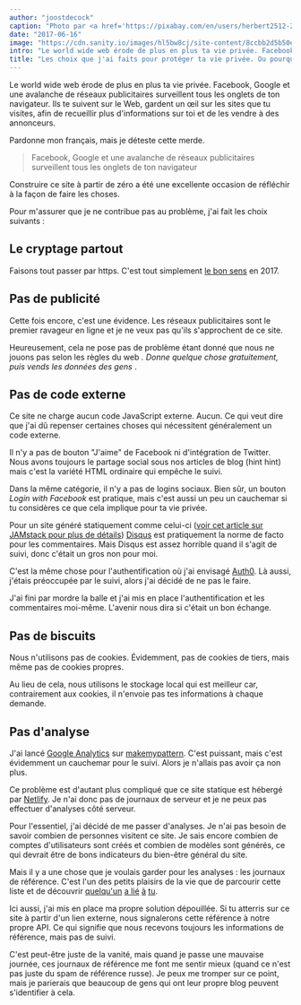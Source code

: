```yaml
---
author: "joostdecock"
caption: "Photo par <a href='https://pixabay.com/en/users/herbert2512-2929941/' target='_BLANK' rel='nofollow'>Herbert</a>"
date: "2017-06-16"
image: "https://cdn.sanity.io/images/hl5bw8cj/site-content/8ccbb2d5b50eb0917c6bd2befb2b098b6d667ba9-1920x1280.jpg"
intro: "Le world wide web érode de plus en plus ta vie privée. Facebook, Google et une avalanche de réseaux publicitaires surveillent tous les onglets de ton navigateur. Ils te suivent sur le Web, gardent un œil sur les sites que tu visites, afin de recueillir plus d'informations sur toi et de les vendre à des annonceurs."
title: "Les choix que j'ai faits pour protéger ta vie privée. Ou pourquoi vous n'aurez pas de cookies."
---
```


Le world wide web érode de plus en plus ta vie privée. Facebook, Google et une avalanche de réseaux publicitaires surveillent tous les onglets de ton navigateur. Ils te suivent sur le Web, gardent un œil sur les sites que tu visites, afin de recueillir plus d'informations sur toi et de les vendre à des annonceurs.

Pardonne mon français, mais je déteste cette merde.

> Facebook, Google et une avalanche de réseaux publicitaires surveillent tous les onglets de ton navigateur

Construire ce site à partir de zéro a été une excellente occasion de réfléchir à la façon de faire les choses.

Pour m'assurer que je ne contribue pas au problème, j'ai fait les choix suivants :

## Le cryptage partout

Faisons tout passer par https. C'est tout simplement [le bon sens](https://letsencrypt.org/) en 2017.

## Pas de publicité

Cette fois encore, c'est une évidence. Les réseaux publicitaires sont le premier ravageur en ligne et je ne veux pas qu'ils s'approchent de ce site.

Heureusement, cela ne pose pas de problème étant donné que nous ne jouons pas selon les règles du web _. Donne quelque chose gratuitement, puis vends les données des gens_ .

## Pas de code externe

Ce site ne charge aucun code JavaScript externe. Aucun. Ce qui veut dire que j'ai dû repenser certaines choses qui nécessitent généralement un code externe.

Il n'y a pas de bouton "J'aime" de Facebook ni d'intégration de Twitter. Nous avons toujours le partage social sous nos articles de blog (hint hint) mais c'est la variété HTML ordinaire qui empêche le suivi.

Dans la même catégorie, il n'y a pas de logins sociaux. Bien sûr, un bouton _Login with Facebook_ est pratique, mais c'est aussi un peu un cauchemar si tu considères ce que cela implique pour ta vie privée.

Pour un site généré statiquement comme celui-ci ([voir cet article sur JAMstack pour plus de détails](/blog/freesewing-goes-jamstack/)) [Disqus](https://disqus.com/) est pratiquement la norme de facto pour les commentaires. Mais Disqus est assez horrible quand il s'agit de suivi, donc c'était un gros non pour moi.

C'est la même chose pour l'authentification où j'ai envisagé [Auth0](https://auth0.com/). Là aussi, j'étais préoccupée par le suivi, alors j'ai décidé de ne pas le faire.

J'ai fini par mordre la balle et j'ai mis en place l'authentification et les commentaires moi-même. L'avenir nous dira si c'était un bon échange.

## Pas de biscuits
Nous n'utilisons pas de cookies. Évidemment, pas de cookies de tiers, mais même pas de cookies propres.

Au lieu de cela, nous utilisons le stockage local qui est meilleur car, contrairement aux cookies, il n'envoie pas tes informations à chaque demande.

## Pas d'analyse
J'ai lancé [Google Analytics](https://analytics.google.com/) sur [makemypattern](https://makemypattern.com/). C'est puissant, mais c'est évidemment un cauchemar pour le suivi. Alors je n'allais pas avoir ça non plus.

Ce problème est d'autant plus compliqué que ce site statique est hébergé par [Netlify](https://www.netlify.com/). Je n'ai donc pas de journaux de serveur et je ne peux pas effectuer d'analyses côté serveur.

Pour l'essentiel, j'ai décidé de me passer d'analyses. Je n'ai pas besoin de savoir combien de personnes visitent ce site. Je sais encore combien de comptes d'utilisateurs sont créés et combien de modèles sont générés, ce qui devrait être de bons indicateurs du bien-être général du site.

Mais il y a une chose que je voulais garder pour les analyses : les journaux de référence. C'est l'un des petits plaisirs de la vie que de parcourir cette liste et de découvrir [quelqu'un](https://www.reddit.com/r/freepatterns/comments/4zh5nr/is_there_software_to_generate_sewing_patterns/) [a lié](http://www.makery.uk/2016/08/the-refashioners-2016-joost/) [à](https://closetcasepatterns.com/week-sewing-blogs-vol-98/) [tu](https://opensource.com/life/16/11/free-open-sewing-patterns).

Ici aussi, j'ai mis en place ma propre solution dépouillée. Si tu atterris sur ce site à partir d'un lien externe, nous signalerons cette référence à notre propre API. Ce qui signifie que nous recevons toujours les informations de référence, mais pas de suivi.

C'est peut-être juste de la vanité, mais quand je passe une mauvaise journée, ces journaux de référence me font me sentir mieux (quand ce n'est pas juste du spam de référence russe). Je peux me tromper sur ce point, mais je parierais que beaucoup de gens qui ont leur propre blog peuvent s'identifier à cela.

